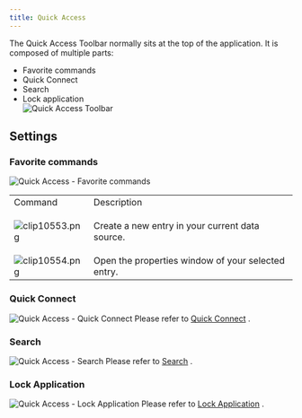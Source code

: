 ```yaml
---
title: Quick Access
---
```

The Quick Access Toolbar normally sits at the top of the application. It is composed of multiple parts:  

* Favorite commands 
* Quick Connect 
* Search 
* Lock application  
![Quick Access Toolbar](/img/en/rdm/mac/clip10556.png) 

## Settings 

### Favorite commands 

![Quick Access - Favorite commands](/img/en/rdm/mac/clip10552.png) 

<table>
	<tr>
		<td>
Command 
		</td>
		<td>
Description 
		</td>
	</tr>
	<tr>
		<td>

![clip10553.png](/img/en/rdm/mac/clip10553.png) 
		</td>
		<td>
Create a new entry in your current data source. 
		</td>
	</tr>
	<tr>
		<td>
![clip10554.png](/img/en/rdm/mac/clip10554.png) 
		</td>
		<td>
Open the properties window of your selected entry. 
		</td>
	</tr>
</table>

### Quick Connect 

![Quick Access - Quick Connect](/img/en/rdm/mac/clip10557.png) 
Please refer to [Quick Connect](/rdm/mac/commands/view/quick-connect/) . 

### Search 

![Quick Access - Search](/img/en/rdm/mac/clip10558.png) 
Please refer to [Search](/rdm/mac/user-interface/quick-access/search/) . 

### Lock Application 

![Quick Access - Lock Application](/img/en/rdm/mac/clip10555.png) 
Please refer to [Lock Application](UI_ToolbarLockApplication) . 


